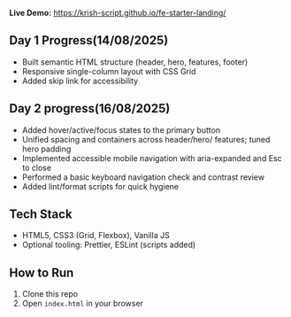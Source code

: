 **Live Demo:** https://krish-script.github.io/fe-starter-landing/

## Day 1 Progress(14/08/2025)
- Built semantic HTML structure (header, hero, features, footer)
- Responsive single-column layout with CSS Grid
- Added skip link for accessibility

## Day 2 progress(16/08/2025)

- Added hover/active/focus states to the primary button
- Unified spacing and containers across header/hero/   features; tuned hero padding
- Implemented accessible mobile navigation with aria-expanded and Esc to close
- Performed a basic keyboard navigation check and contrast review
- Added lint/format scripts for quick hygiene

## Tech Stack

- HTML5, CSS3 (Grid, Flexbox), Vanilla JS
- Optional tooling: Prettier, ESLint (scripts added)

## How to Run

1. Clone this repo
2. Open `index.html` in your browser
